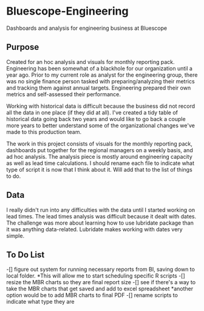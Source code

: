 # Bluescope-Engineering
Dashboards and analysis for engineering business at Bluescope

## Purpose
Created for an hoc analysis and visuals for monthly reporting pack. Engineering has been somewhat of a blackhole for our organization until a year ago. Prior to my current role as analyst for the engineering group, there was no single finance person tasked with preparing/analyzing their metrics and tracking them against annual targets. Engineering prepared their own metrics and self-assessed their performance. 

Working with historical data is difficult because the business did not record all the data in one place (if they did at all). I've created a tidy table of historical data going back two years and would like to go back a couple more years to better understand some of the organizational changes we've made to this production team.

The work in this project consists of visuals for the monthly reporting pack, dashboards put together for the regional managers on a weekly basis, and ad hoc analysis. The analysis piece is mostly around engineering capacity as well as lead time calculations. I should rename each file to indicate what type of script it is now that I think about it. Will add that to the list of things to do.

## Data

I really didn't run into any difficulties with the data until I started working on lead times. The lead times analysis was difficult because it dealt with dates. The challenge was more about learning how to use lubridate package than it was anything data-related. Lubridate makes working with dates very simple.

## To Do List

-[] figure out system for running necessary reports from BI, saving down to local folder. 
      *This will allow me to start scheduling specific R scripts 
-[] resize the MBR charts so they are final report size
-[] see if there's a way to take the MBR charts that get saved and add to excel spreadsheet
      *another option would be to add MBR charts to final PDF
-[] rename scripts to indicate what type they are